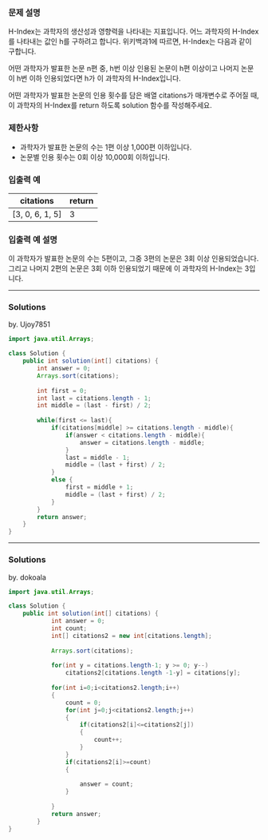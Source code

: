### 문제 설명
H-Index는 과학자의 생산성과 영향력을 나타내는 지표입니다. 어느 과학자의 H-Index를 나타내는 값인 h를 구하려고 합니다. 위키백과1에 따르면, H-Index는 다음과 같이 구합니다.

어떤 과학자가 발표한 논문 n편 중, h번 이상 인용된 논문이 h편 이상이고 나머지 논문이 h번 이하 인용되었다면 h가 이 과학자의 H-Index입니다.

어떤 과학자가 발표한 논문의 인용 횟수를 담은 배열 citations가 매개변수로 주어질 때, 이 과학자의 H-Index를 return 하도록 solution 함수를 작성해주세요.

### 제한사항
* 과학자가 발표한 논문의 수는 1편 이상 1,000편 이하입니다.
* 논문별 인용 횟수는 0회 이상 10,000회 이하입니다.

### 입출력 예
citations | return
----------|-------
[3, 0, 6, 1, 5] | 3

### 입출력 예 설명
이 과학자가 발표한 논문의 수는 5편이고, 그중 3편의 논문은 3회 이상 인용되었습니다. 그리고 나머지 2편의 논문은 3회 이하 인용되었기 때문에 이 과학자의 H-Index는 3입니다.

---
### Solutions

by. Ujoy7851

```java
import java.util.Arrays;

class Solution {
    public int solution(int[] citations) {
        int answer = 0;
        Arrays.sort(citations);
        
        int first = 0;
        int last = citations.length - 1;        
        int middle = (last - first) / 2;
        
        while(first <= last){
            if(citations[middle] >= citations.length - middle){                
                if(answer < citations.length - middle){
                    answer = citations.length - middle;
                }
                last = middle - 1;
                middle = (last + first) / 2;
            }
            else {
                first = middle + 1;
                middle = (last + first) / 2;
            }
        }
        return answer;
    }
}
```
---
### Solutions

by. dokoala
```java
import java.util.Arrays;

class Solution {
    public int solution(int[] citations) {
	        int answer = 0;
	        int count;
	        int[] citations2 = new int[citations.length];
	        
	        Arrays.sort(citations);
	        
	        for(int y = citations.length-1; y >= 0; y--)
	        	citations2[citations.length -1-y] = citations[y];
	        
	        for(int i=0;i<citations2.length;i++)
	        {
	        	count = 0;
	        	for(int j=0;j<citations2.length;j++)
		        {
		        	if(citations2[i]<=citations2[j])
		        	{
		        		count++;
		        	}
		        }	        	
	        	if(citations2[i]>=count)
	        	{	        		
		        	
	        		answer = count;
	        	}
	        	
	        }	        
	        return answer;
	    }
}
```
